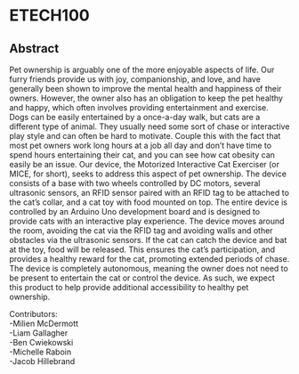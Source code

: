 # ETECH100
## Abstract
<p>
Pet ownership is arguably one of the more enjoyable aspects of life. Our furry friends provide us with joy, companionship, and love, and have generally been shown to improve the mental health and happiness of their owners. However, the owner also has an obligation to keep the pet healthy and happy, which often involves providing entertainment and exercise. Dogs can be easily entertained by a once-a-day walk, but cats are a different type of animal. They usually need some sort of chase or interactive play style and can often be hard to motivate. Couple this with the fact that most pet owners work long hours at a job all day and don’t have time to spend hours entertaining their cat, and you can see how cat obesity can easily be an issue.  
Our device, the Motorized Interactive Cat Exerciser (or MICE, for short), seeks to address this aspect of pet ownership. The device consists of a base with two wheels controlled by DC motors, several ultrasonic sensors, an RFID sensor paired with an RFID tag to be attached to the cat’s collar, and a cat toy with food mounted on top. The entire device is controlled by an Arduino Uno development board and is designed to provide cats with an interactive play experience. The device moves around the room, avoiding the cat via the RFID tag and avoiding walls and other obstacles via the ultrasonic sensors. If the cat can catch the device and bat at the toy, food will be released. This ensures the cat’s participation, and provides a healthy reward for the cat, promoting extended periods of chase. The device is completely autonomous, meaning the owner does not need to be present to entertain the cat or control the device. As such, we expect this product to help provide additional accessibility to healthy pet ownership.  
</p>

Contributors:  
-Milien McDermott  
-Liam Gallagher  
-Ben Cwiekowski  
-Michelle Raboin  
-Jacob Hillebrand  
